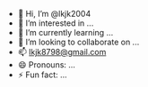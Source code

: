 - 👋 Hi, I’m @lkjk2004
- 👀 I’m interested in ...
- 🌱 I’m currently learning ...
- 💞️ I’m looking to collaborate on ...
- 📫 lkjk8798@gmail.com
- 😄 Pronouns: ...
- ⚡ Fun fact: ...

<!---
lkjk2004/lkjk2004 is a ✨ special ✨ repository because its `README.md` (this file) appears on your GitHub profile.
You can click the Preview link to take a look at your changes.
--->
